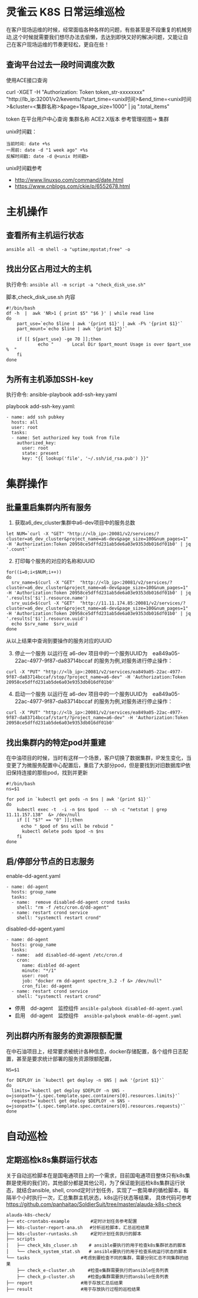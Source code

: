 # 灵雀云 K8S 日常运维巡检

   在客户现场运维的时候，经常面临各种各样的问题，有些甚至是不段重复的机械劳动,这个时候就需要我们想尽办法去偷懒，去达到即快又好的解决问题，又能让自己在客户现场运维的节奏更轻松，更自在些！
  
## 查询平台过去一段时间调度次数

使用ACE接口查询

curl -XGET -H "Authorization: Token token_str-xxxxxxxx" "http://lb_ip:32001/v2/kevents/?start_time=<unix时间>&end_time=<unix时间>&cluster=<集群名称>&page=1&page_size=1000" | jq ".total_items"

token 在平台用户中心查询 集群名称 ACE2.X版本 参考管理视图-> 集群

unix时间戳：  
```
当前时间: date +%s
一周前: date -d "1 week ago" +%s
反解时间戳: date -d @<unix 时间戳>
``` 

unix时间戳参考 

* http://www.linuxso.com/command/date.html
* https://www.cnblogs.com/ckie/p/6552678.html

# 主机操作 
   
## 查看所有主机运行状态

`ansible all -m shell -a "uptime;mpstat;free" -o`

## 找出分区占用过大的主机

执行命令: `ansible all -m script -a "check_disk_use.sh" `

脚本,check_disk_use.sh 内容
```
#!/bin/bash
df -h  |  awk 'NR>1 { print $5" "$6 }' | while read line
do
    part_use=`echo $line | awk '{print $1}' | awk -F% '{print $1}'`
	part_mount=`echo $line | awk '{print $2}'`
	    
	if [[ ${part_use} -ge 70 ]];then
	    	echo "       Local Dir $part_mount Usage is over $part_use %  "
	fi
done
```
## 为所有主机添加SSH-key

执行命令: ansible-playbook add-ssh-key.yaml

playbook add-ssh-key.yaml:  
```
- name: add ssh pubkey
  hosts: all
  user: root
  tasks:
  - name: Set authorized key took from file
    authorized_key:
      user: root
      state: present
      key: "{{ lookup('file', '~/.ssh/id_rsa.pub') }}"
```

# 集群操作

## 批量重启集群内所有服务

1. 获取a6_dev_cluster集群中a6-dev项目中的服务总数

```
let NUM=`curl -X "GET" "http://<lb_ip>:20081/v2/services/?cluster=a6_dev_cluster&project_name=a6-dev&page_size=100&num_pages=1" -H 'Authorization:Token 20958ce5dffd231ab5de6a03e9353db016df01b0' | jq '.count'`
```

2. 打印每个服务的对应的名称和UUID

```
for((i=0;i<$NUM;i++))
do
  srv_name=$(curl -X "GET"  "http://<lb_ip>:20081/v2/services/?cluster=a6_dev_cluster&project_name=a6-dev&page_size=100&num_pages=1" -H 'Authorization:Token 20958ce5dffd231ab5de6a03e9353db016df01b0' | jq '.results['$i'].resource.name')
  srv_uuid=$(curl -X "GET"  "http://11.11.174.85:20081/v2/services/?cluster=a6_dev_cluster&project_name=a6-dev&page_size=100&num_pages=1" -H 'Authorization:Token 20958ce5dffd231ab5de6a03e9353db016df01b0' | jq '.results['$i'].resource.uuid')
  echo $srv_name  $srv_uuid
done
```

从以上结果中查询到要操作的服务对应的UUID

3. 停止一个服务
以运行在 a6-dev 项目中的一个服务UUID为　ea849a05-22ac-4977-9f87-da83714bccaf 的服务为例,对服务进行停止操作：
```
curl -X "PUT" "http://<lb_ip>:20081/v2/services/ea849a05-22ac-4977-9f87-da83714bccaf/stop/?project_name=a6-dev" -H 'Authorization:Token 20958ce5dffd231ab5de6a03e9353db016df01b0'
```

4. 启动一个服务
以运行在 a6-dev 项目中的一个服务UUID为　ea849a05-22ac-4977-9f87-da83714bccaf 的服务为例,对服务进行停止操作：
```
curl -X "PUT" "http://<lb_ip>:20081/v2/services/ea849a05-22ac-4977-9f87-da83714bccaf/start/?project_name=a6-dev" -H 'Authorization:Token 20958ce5dffd231ab5de6a03e9353db016df01b0'
```

## 找出集群内的特定pod并重建

在中油项目的时候，当时有这样一个场景，客户切换了数据集群，IP发生变化，当变更了为微服务配置中心配置后，重启了大部分pod，但是要找到对旧数据库IP依旧保持连接的那些pod，找到并更新

```
#!/bin/bash
ns=$1

for pod in `kubectl get pods -n $ns | awk '{print $1}'`
do
	kubectl exec -t  -i -n $ns $pod  -- sh -c "netstat | grep 11.11.157.138"  &> /dev/null
	if [[ "$?" == "0" ]];then
	　echo " $pod of $ns will be rebuid "
	  kubectl delete pods $pod -n $ns
    fi
done
```

## 启/停部分节点的日志服务

enable-dd-agent.yaml
```
- name: dd-agent
  hosts: group_name
  tasks:
  - name:  remove disabled-dd-agent crond tasks
    shell: "rm -f /etc/cron.d/dd-agent" 
  - name: restart crond service
    shell: "systemctl restart crond" 
```

disabled-dd-agent.yaml
```
- name: dd-agent
  hosts: group_name
  tasks:
  - name:  add disabled-dd-agent /etc/cron.d
    cron:
      name: disbled dd-agent 
      minute: "*/1"
      user: root
      job: "docker rm dd-agent spectre_3.2 -f &> /dev/null"
      cron_file: dd-agent
  - name: restart crond service
    shell: "systemctl restart crond" 
```

* 停用　dd-agent　监控组件  `ansible-palybook disabled-dd-agent.yaml` 
* 启用　dd-agent　监控组件　`ansible-palybook enable-dd-agent.yaml`


## 列出群内所有服务的资源限额配置

在中石油项目上，经常要求被统计各种信息，docker存储配置，各个组件日志配置，甚至是要求统计部署的服务资源限额配置，

```
NS=$1

for DEPLOY in `kubectl get deploy -n $NS | awk '{print $1}'`
do
  limits=`kubectl get deploy $DEPLOY -n $NS -o=jsonpath='{.spec.template.spec.containers[0].resources.limits}'`
  requests=`kubectl get deploy $DEPLOY -n $NS -o=jsonpath='{.spec.template.spec.containers[0].resources.requests}'`
done
```


# 自动巡检

## 定期巡检k8s集群运行状态

关于自动巡检脚本在是国电通项目上的一个需求，目前国电通项目整体只有k8s集群是使用的我们的，其他部分都是其他公司，为了保证能到巡检k8s集群运行状态，就结合ansible, shell, crond定时计划任务，实现了一套简单的循检脚本，每隔半个小时执行一次，汇总集群主机状态，k8s运行状态等结果， 具体代码可参考　https://github.com/panhaitao/SoldierSuit/tree/master/alauda-k8s-check

```
alauda-k8s-check/
├── etc-crontabs-example        #定时计划任务参考配置
├── k8s-cluster-report-ana.sh　 #分析巡检脚本，汇总巡检结果
├── k8s-cluster-runtasks.sh     #定时计划任务执行的脚本
├── scripts
│   ├── check_k8s_cluser.sh　　 # ansible要执行的用于检查k8s集群状态的脚本
│   └── check_system_stat.sh　　# ansible要执行的用于检查系统运行状态的脚本
└── tasks　　　　　　　　　　　 #考虑到要检查不同的集群，需要分别汇总不同集群的结果
    ├── check_e-cluster.sh　　　#检查e集群需要执行的ansible任务列表
    ├── check_p-cluster.sh　　　#检查p集群需要执行的ansbile任务列表
├── report　　　　　　　　　　　#用于存放汇总后结果
├── result　　　　　　　　　　　#用于存放执行过程的巡检结果
```
